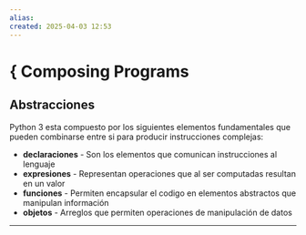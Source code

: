```yaml
---
alias: 
created: 2025-04-03 12:53
---
```

# { Composing Programs
## Abstracciones
Python 3 esta compuesto por los siguientes elementos fundamentales que pueden combinarse entre si para producir instrucciones complejas:
- **declaraciones** - Son los elementos que comunican instrucciones al lenguaje
- **expresiones** - Representan operaciones que al ser computadas resultan en un valor
- **funciones** - Permiten encapsular el codigo en elementos abstractos que manipulan información
- **objetos** - Arreglos que permiten operaciones de manipulación de datos
___

